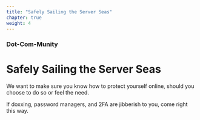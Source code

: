 ```yaml
---
title: "Safely Sailing the Server Seas"
chapter: true
weight: 4
---
```

### Dot-Com-Munity
# Safely Sailing the Server Seas

We want to make sure you know how to protect yourself online, should you choose to do so or feel the need.

If doxxing, password managers, and 2FA are jibberish to you, come right this way.
